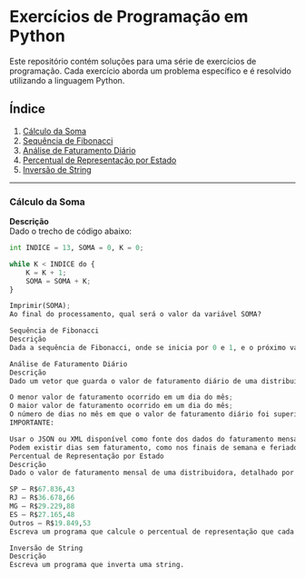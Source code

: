 # Exercícios de Programação em Python

Este repositório contém soluções para uma série de exercícios de programação. Cada exercício aborda um problema específico e é resolvido utilizando a linguagem Python.

## Índice

1. [Cálculo da Soma](#cálculo-da-soma)
2. [Sequência de Fibonacci](#sequência-de-fibonacci)
3. [Análise de Faturamento Diário](#análise-de-faturamento-diário)
4. [Percentual de Representação por Estado](#percentual-de-representação-por-estado)
5. [Inversão de String](#inversão-de-string)

---

### Cálculo da Soma

**Descrição**  
Dado o trecho de código abaixo:

```python
int INDICE = 13, SOMA = 0, K = 0;

while K < INDICE do {
    K = K + 1;
    SOMA = SOMA + K;
}

Imprimir(SOMA);
Ao final do processamento, qual será o valor da variável SOMA?

Sequência de Fibonacci
Descrição
Dada a sequência de Fibonacci, onde se inicia por 0 e 1, e o próximo valor sempre será a soma dos 2 valores anteriores (exemplo: 0, 1, 1, 2, 3, 5, 8, 13, 21, 34…), escreva um programa que, informado um número, calcule a sequência de Fibonacci e retorne uma mensagem avisando se o número informado pertence ou não à sequência.

Análise de Faturamento Diário
Descrição
Dado um vetor que guarda o valor de faturamento diário de uma distribuidora, faça um programa que calcule e retorne:

O menor valor de faturamento ocorrido em um dia do mês;
O maior valor de faturamento ocorrido em um dia do mês;
O número de dias no mês em que o valor de faturamento diário foi superior à média mensal.
IMPORTANTE:

Usar o JSON ou XML disponível como fonte dos dados do faturamento mensal;
Podem existir dias sem faturamento, como nos finais de semana e feriados. Estes dias devem ser ignorados no cálculo da média.
Percentual de Representação por Estado
Descrição
Dado o valor de faturamento mensal de uma distribuidora, detalhado por estado:

SP – R$67.836,43
RJ – R$36.678,66
MG – R$29.229,88
ES – R$27.165,48
Outros – R$19.849,53
Escreva um programa que calcule o percentual de representação que cada estado teve dentro do valor total mensal da distribuidora.

Inversão de String
Descrição
Escreva um programa que inverta uma string.
